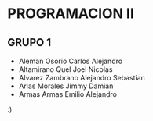 # PROGRAMACION II

## GRUPO 1

- Aleman Osorio Carlos Alejandro
- Altamirano Quel Joel Nicolas
- Alvarez Zambrano Alejandro Sebastian
- Arias Morales Jimmy Damian
- Armas Armas Emilio Alejandro

:)
